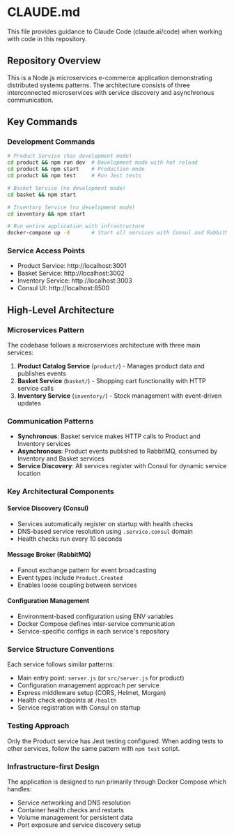 # CLAUDE.md

This file provides guidance to Claude Code (claude.ai/code) when working with code in this repository.

## Repository Overview

This is a Node.js microservices e-commerce application demonstrating distributed systems patterns. The architecture consists of three interconnected microservices with service discovery and asynchronous communication.

## Key Commands

### Development Commands
```bash
# Product Service (has development mode)
cd product && npm run dev  # Development mode with hot reload
cd product && npm start    # Production mode
cd product && npm test     # Run Jest tests

# Basket Service (no development mode)
cd basket && npm start

# Inventory Service (no development mode)
cd inventory && npm start

# Run entire application with infrastructure
docker-compose up -d       # Start all services with Consul and RabbitMQ
```

### Service Access Points
- Product Service: http://localhost:3001
- Basket Service: http://localhost:3002
- Inventory Service: http://localhost:3003
- Consul UI: http://localhost:8500

## High-Level Architecture

### Microservices Pattern
The codebase follows a microservices architecture with three main services:

1. **Product Catalog Service** (`product/`) - Manages product data and publishes events
2. **Basket Service** (`basket/`) - Shopping cart functionality with HTTP service calls
3. **Inventory Service** (`inventory/`) - Stock management with event-driven updates

### Communication Patterns
- **Synchronous**: Basket service makes HTTP calls to Product and Inventory services
- **Asynchronous**: Product events published to RabbitMQ, consumed by Inventory and Basket services
- **Service Discovery**: All services register with Consul for dynamic service location

### Key Architectural Components

#### Service Discovery (Consul)
- Services automatically register on startup with health checks
- DNS-based service resolution using `.service.consul` domain
- Health checks run every 10 seconds

#### Message Broker (RabbitMQ)
- Fanout exchange pattern for event broadcasting
- Event types include `Product.Created`
- Enables loose coupling between services

#### Configuration Management
- Environment-based configuration using ENV variables
- Docker Compose defines inter-service communication
- Service-specific configs in each service's repository

### Service Structure Conventions

Each service follows similar patterns:
- Main entry point: `server.js` (or `src/server.js` for product)
- Configuration management approach per service
- Express middleware setup (CORS, Helmet, Morgan)
- Health check endpoints at `/health`
- Service registration with Consul on startup

### Testing Approach
Only the Product service has Jest testing configured. When adding tests to other services, follow the same pattern with `npm test` script.

### Infrastructure-first Design
The application is designed to run primarily through Docker Compose which handles:
- Service networking and DNS resolution
- Container health checks and restarts
- Volume management for persistent data
- Port exposure and service discovery setup